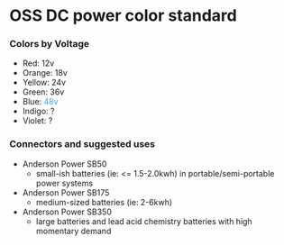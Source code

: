 # OSS DC power color standard

### Colors by Voltage

- Red: 12v
- Orange: 18v
- Yellow: 24v
- Green: 36v
- Blue: <span style="color:#33a7ff">48v</span>
- Indigo: ?
- Violet: ?

### Connectors and suggested uses

- Anderson Power SB50
	- small-ish batteries (ie: <= 1.5-2.0kwh) in portable/semi-portable power systems
- Anderson Power SB175
	- medium-sized batteries (ie: 2-6kwh)
- Anderson Power SB350
	- large batteries and lead acid chemistry batteries with high momentary demand
